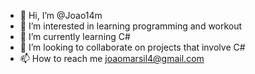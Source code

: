 - 👋 Hi, I’m @Joao14m
- 👀 I’m interested in learning programming and workout 
- 🌱 I’m currently learning C#
- 💞️ I’m looking to collaborate on projects that involve C#
- 📫 How to reach me joaomarsil4@gmail.com

<!---
Joao14m/Joao14m is a ✨ special ✨ repository because its `README.md` (this file) appears on your GitHub profile.
You can click the Preview link to take a look at your changes.
--->
